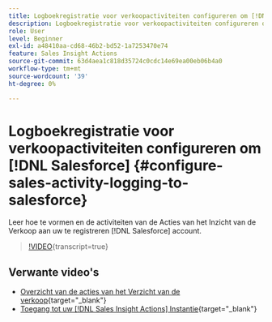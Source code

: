 ```yaml
---
title: Logboekregistratie voor verkoopactiviteiten configureren om [!DNL Salesforce]
description: Logboekregistratie voor verkoopactiviteiten configureren om [!DNL Salesforce]
role: User
level: Beginner
exl-id: a48410aa-cd68-46b2-bd52-1a7253470e74
feature: Sales Insight Actions
source-git-commit: 63d4aea1c818d35724c0cdc14e69ea00eb06b4a0
workflow-type: tm+mt
source-wordcount: '39'
ht-degree: 0%

---
```


# Logboekregistratie voor verkoopactiviteiten configureren om [!DNL Salesforce] {#configure-sales-activity-logging-to-salesforce}

Leer hoe te vormen en de activiteiten van de Acties van het Inzicht van de Verkoop aan uw te registreren [!DNL Salesforce] account.

>[!VIDEO](https://video.tv.adobe.com/v/3449205/?quality=12&learn=on&captions=dut){transcript=true}

## Verwante video&#39;s

* [Overzicht van de acties van het Verzicht van de verkoop](/help/sales-insight-actions/sales-insight-actions-overview.md){target="_blank"}
* [Toegang tot uw [!DNL Sales Insight Actions] Instantie](/help/sales-insight-actions/accessing-your-sales-insight-actions-instance.md){target="_blank"}

